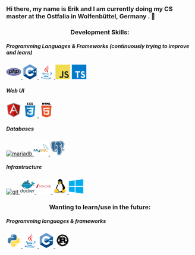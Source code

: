 ### Hi there, my name is Erik and I am currently doing my CS master at the Ostfalia in Wolfenbüttel, Germany . 👋

<!-- in your body -->
<h3 align="center">Development Skills:</h3>
<h5> Programming Languages & Frameworks (continuously trying to improve and learn)</h5>
<p>
  <a href="https://www.php.net/" target="_blank">
    <img src="https://github.com/devicons/devicon/blob/master/icons/php/php-original.svg" alt="php" title="PHP" width="40" height="40"/> 
  </a>
  <a href="https://www.w3schools.com/cpp/" target="_blank"> 
    <img src="https://github.com/devicons/devicon/blob/master/icons/cplusplus/cplusplus-original.svg" alt="cplusplus" title="C++" width="40" height="40"/>
  </a>
  <a href="https://www.java.com" target="_blank">
    <img src="https://github.com/devicons/devicon/blob/master/icons/java/java-original.svg" alt="java" title="Java" width="40" height="40"/> 
  </a>
  <a href="https://developer.mozilla.org/de/docs/Web/JavaScript" target="_blank">
    <img src="https://github.com/devicons/devicon/blob/master/icons/javascript/javascript-original.svg" alt="javascript" title="Javascript" width="40" height="40"/></a>
  </a>
   <a href="https://www.typescriptlang.org/" target="_blank">
    <img src="https://github.com/devicons/devicon/blob/master/icons/typescript/typescript-original.svg" alt="typescript" title="Typescript" width="40" height="40"/></a>
  </a>
</p>
<h5> Web UI </h5>
<p>
   <a href="https://angular.io/" target="_blank">
    <img src="https://github.com/devicons/devicon/blob/master/icons/angularjs/angularjs-original.svg" alt="angular" title="Angular" width="40" height="40"/></a>
  </a>
  <a href="https://developer.mozilla.org/de/docs/Web/CSS" target="_blank"> 
    <img src="https://github.com/devicons/devicon/blob/master/icons/css3/css3-original-wordmark.svg" alt="css3" title="CSS" width="40" height="40"/> 
  </a>
  <a href="https://developer.mozilla.org/de/docs/Web/HTML" target="_blank"> 
    <img src="https://github.com/devicons/devicon/blob/master/icons/html5/html5-original-wordmark.svg" alt="html5" title="HTML" width="40" height="40"/>
  </a> 
</p>
<h5> Databases </h5>
<p>
  <a href="https://mariadb.org/" target="_blank"> 
    <img src="https://www.vectorlogo.zone/logos/mariadb/mariadb-icon.svg" alt="mariadb" title="MariaDB" width="40" height="40"/> 
  </a> 
  <a href="https://www.mysql.com/" target="_blank"> 
    <img src="https://github.com/devicons/devicon/blob/master/icons/mysql/mysql-original-wordmark.svg" alt="mysql" title="MySQL" width="40" height="40"/> 
  </a>
  <a href="https://www.postgresql.com" target="_blank"> 
    <img src="https://github.com/devicons/devicon/blob/master/icons/postgresql/postgresql-plain.svg" alt="postgresql" title="PostgreSQL" width="40" height="40"/> 
  </a>
</p>
<h5> Infrastructure </h5>
<p> 
  <a href="https://git-scm.com/" target="_blank">
    <img src="https://www.vectorlogo.zone/logos/git-scm/git-scm-icon.svg" alt="git" title="Git" width="40" height="40"/> 
  </a>
  <a href="https://www.docker.com" target="_blank"> 
    <img src="https://github.com/devicons/devicon/blob/master/icons/docker/docker-original-wordmark.svg" alt="docker" title="Docker" width="40" height="40"/> 
  </a> 
  <a href="https://httpd.apache.org/" target="_blank"> 
    <img src="https://github.com/devicons/devicon/blob/master/icons/apache/apache-original-wordmark.svg" alt="httpd" title="Apache Webserver" width="40" height="40"/> 
  </a>
  <a href="https://www.linux.org/" target="_blank"> 
    <img src="https://github.com/devicons/devicon/blob/master/icons/linux/linux-original.svg" alt="linux" title="Linux" width="40" height="40"/> 
  </a>
  <a href="https://www.microsoft.com/de-de/windows" target="_blank"> 
    <img src="https://github.com/devicons/devicon/blob/master/icons/windows8/windows8-original.svg" alt="windows" title="Windows" width="40" height="40"/> 
  </a>
</p>

<h3 align="center">Wanting to learn/use in the future:</h3>
<h5>Programming languages & frameworks </h5>
<p>
  <a href="https://www.python.org/" target="_blank"> 
      <img src="https://github.com/devicons/devicon/blob/master/icons/python/python-original.svg" alt="cplusplus" title="Python" width="40" height="40"/>
  </a>
  <a href="https://www.java.com" target="_blank">
    <img src="https://github.com/devicons/devicon/blob/master/icons/java/java-original.svg" alt="java" title="Java" width="40" height="40"/> 
  </a>
  <a href="https://www.w3schools.com/cpp/" target="_blank"> 
    <img src="https://github.com/devicons/devicon/blob/master/icons/cplusplus/cplusplus-original.svg" alt="cplusplus" title="C++" width="40" height="40"/>
  </a>
    <a href="https://www.rust-lang.org/" target="_blank"> 
    <img src="https://github.com/devicons/devicon/blob/master/icons/rust/rust-plain.svg" alt="rust" title="Rust" width="40" height="40"/>
  </a>
</p>

<!--
**ErikSimonsen/ErikSimonsen** is a ✨ _special_ ✨ repository because its `README.md` (this file) appears on your GitHub profile.

Here are some ideas to get you started:

- 🔭 I’m currently working on ...
- 🌱 I’m currently learning ...
- 👯 I’m looking to collaborate on ...
- 🤔 I’m looking for help with ...
- 💬 Ask me about ...
- 📫 How to reach me: ...
- 😄 Pronouns: ...
- ⚡ Fun fact: ...
-->
